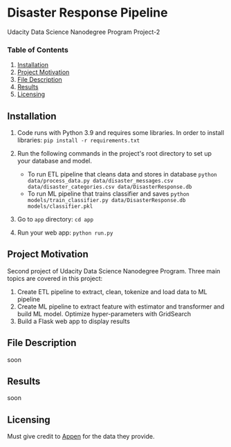 # Disaster Response Pipeline
Udacity Data Science Nanodegree Program Project-2

### Table of Contents

1. [Installation](#installation)
2. [Project Motivation](#motivation)
3. [File Description](#files)
4. [Results](#results)
5. [Licensing](#licensing)

## Installation <a name="installation"></a>

1. Code runs with Python 3.9 and requires some libraries. In order to install libraries:
`pip install -r requirements.txt`

2. Run the following commands in the project's root directory to set up your database and model.

    - To run ETL pipeline that cleans data and stores in database
        `python data/process_data.py data/disaster_messages.csv data/disaster_categories.csv data/DisasterResponse.db`
    - To run ML pipeline that trains classifier and saves
        `python models/train_classifier.py data/DisasterResponse.db models/classifier.pkl`

3. Go to `app` directory: `cd app`

4. Run your web app: `python run.py`

## Project Motivation <a name="motivation"></a>

Second project of Udacity Data Science Nanodegree Program. Three main topics are covered in this project:
1. Create ETL pipeline to extract, clean, tokenize and load data to ML pipeline
2. Create ML pipeline to extract feature with estimator and transformer and build ML model. Optimize hyper-parameters with GridSearch
3. Build a Flask web app to display results

## File Description <a name="files"></a>

soon

## Results <a name="results"></a>
soon

## Licensing <a name="licensing"></a>
Must give credit to [Appen](https://appen.com/) for the data they provide.
